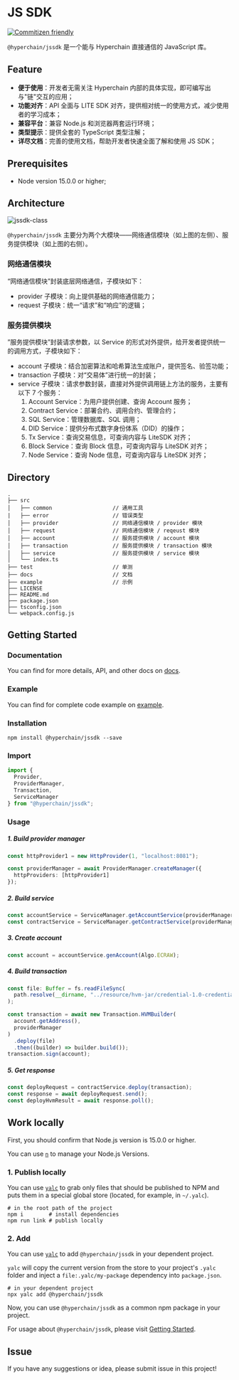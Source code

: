 # JS SDK

[![Commitizen friendly](https://img.shields.io/badge/commitizen-friendly-brightgreen.svg)](http://commitizen.github.io/cz-cli/)

`@hyperchain/jssdk` 是一个能与 Hyperchain 直接通信的 JavaScript 库。

## Feature

- **便于使用**：开发者无需关注 Hyperchain 内部的具体实现，即可编写出与"链"交互的应用；
- **功能对齐**：API 全面与 LITE SDK 对齐，提供相对统一的使用方式，减少使用者的学习成本；
- **兼容平台**：兼容 Node.js 和浏览器两套运行环境；
- **类型提示**：提供全套的 TypeScript 类型注解；
- **详尽文档**：完善的使用文档，帮助开发者快速全面了解和使用 JS SDK；

## Prerequisites

- Node version 15.0.0 or higher;

## Architecture

![jssdk-class](https://raw.githubusercontent.com/kiyonamiy/hyperchain-jssdk/main/docs/img/jssdk-class.png)

`@hyperchain/jssdk` 主要分为两个大模块——网络通信模块（如上图的左侧）、服务提供模块（如上图的右侧）。

### 网络通信模块

“网络通信模块”封装底层网络通信，子模块如下：

- provider 子模块：向上提供基础的网络通信能力；
- request 子模块：统一“请求”和“响应”的逻辑；

### 服务提供模块

”服务提供模块”封装请求参数，以 Service 的形式对外提供，给开发者提供统一的调用方式，子模块如下：

- account 子模块：结合加密算法和哈希算法生成账户，提供签名、验签功能；
- transaction 子模块：对“交易体”进行统一的封装；
- service 子模块：请求参数封装，直接对外提供调用链上方法的服务，主要有以下 7 个服务：
  1. Account Service：为用户提供创建、查询 Account 服务；
  2. Contract Service：部署合约、调用合约、管理合约；
  3. SQL Service：管理数据库、SQL 调用；
  4. DID Service：提供分布式数字身份体系（DID）的操作；
  5. Tx Service：查询交易信息，可查询内容与 LiteSDK 对齐；
  6. Block Service：查询 Block 信息，可查询内容与 LiteSDK 对齐；
  7. Node Service：查询 Node 信息，可查询内容与 LiteSDK 对齐；

## Directory

```
.
├── src
│   ├── common                   // 通用工具
|   ├── error                    // 错误类型
│   ├── provider                 // 网络通信模块 / provider 模块
│   ├── request                  // 网络通信模块 / reqeust 模块
│   ├── account                  // 服务提供模块 / account 模块
│   ├── transaction              // 服务提供模块 / transaction 模块
│   ├── service                  // 服务提供模块 / service 模块
│   └── index.ts
├── test                         // 单测
├── docs                         // 文档
├── example                      // 示例
├── LICENSE
├── README.md
├── package.json
├── tsconfig.json
└── webpack.config.js
```

## Getting Started

### Documentation

You can find for more details, API, and other docs on [docs](https://docs.hyperchain.cn/docs/flato-solo/5.1-flato-sdk-litesdk).

### Example

You can find for complete code example on [example](./examples).

### Installation

```shell
npm install @hyperchain/jssdk --save
```

### Import

```typescript
import {
  Provider,
  ProviderManager,
  Transaction,
  ServiceManager
} from "@hyperchain/jssdk";
```

### Usage

##### 1. Build provider manager

```typescript
const httpProvider1 = new HttpProvider(1, "localhost:8081");

const providerManager = await ProviderManager.createManager({
  httpProviders: [httpProvider1]
});
```

##### 2. Build service

```typescript
const accountService = ServiceManager.getAccountService(providerManager);
const contractService = ServiceManager.getContractService(providerManager);
```

##### 3. Create account

```typescript
const account = accountService.genAccount(Algo.ECRAW);
```

##### 4. Build transaction

```typescript
const file: Buffer = fs.readFileSync(
  path.resolve(__dirname, "../resource/hvm-jar/credential-1.0-credential.jar")
);

const transaction = await new Transaction.HVMBuilder(
  account.getAddress(),
  providerManager
)
  .deploy(file)
  .then((builder) => builder.build());
transaction.sign(account);
```

##### 5. Get response

```typescript
const deployRequest = contractService.deploy(transaction);
const response = await deployRequest.send();
const deployHvmResult = await response.poll();
```

## Work locally

First, you should confirm that Node.js version is 15.0.0 or higher.

You can use [`n`](https://www.npmjs.com/package/n#n--interactively-manage-your-nodejs-versions) to manage your Node.js Versions.

### 1. Publish locally

You can use [`yalc`](https://github.com/wclr/yalc) to grab only files that should be published to NPM and puts them in a special global store (located, for example, in `~/.yalc`).

```
# in the root path of the project
npm i        # install dependencies
npm run link # publish locally
```

### 2. Add

You can use [`yalc`](https://github.com/wclr/yalc) to add `@hyperchain/jssdk` in your dependent project.

`yalc` will copy the current version from the store to your project's `.yalc` folder and inject a `file:.yalc/my-package` dependency into `package.json`.

```
# in your dependent project
npx yalc add @hyperchain/jssdk
```

Now, you can use `@hyperchain/jssdk` as a common npm package in your project.

For usage about `@hyperchain/jssdk`, please visit [Getting Started](#Getting-Started).

## Issue

If you have any suggestions or idea, please submit issue in this project!

